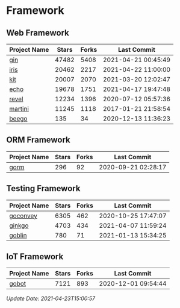 # Framework

## Web Framework
| Project Name | Stars | Forks | Last Commit |
| ------------ | ----- | ----- | ----------- |
| [gin](https://github.com/gin-gonic/gin) | 47482 | 5408 | 2021-04-21 00:45:49 |
| [iris](https://github.com/kataras/iris) | 20462 | 2217 | 2021-04-22 11:00:00 |
| [kit](https://github.com/go-kit/kit) | 20007 | 2070 | 2021-03-20 12:02:47 |
| [echo](https://github.com/labstack/echo) | 19678 | 1751 | 2021-04-17 19:47:48 |
| [revel](https://github.com/revel/revel) | 12234 | 1396 | 2020-07-12 05:57:36 |
| [martini](https://github.com/go-martini/martini) | 11245 | 1118 | 2017-01-21 21:58:54 |
| [beego](https://github.com/astaxie/beego) | 135 | 34 | 2020-12-13 11:36:23 |

## ORM Framework
| Project Name | Stars | Forks | Last Commit |
| ------------ | ----- | ----- | ----------- |
| [gorm](https://github.com/jinzhu/gorm) | 296 | 92 | 2020-09-21 02:28:17 |

## Testing Framework
| Project Name | Stars | Forks | Last Commit |
| ------------ | ----- | ----- | ----------- |
| [goconvey](https://github.com/smartystreets/goconvey) | 6305 | 462 | 2020-10-25 17:47:07 |
| [ginkgo](https://github.com/onsi/ginkgo) | 4703 | 434 | 2021-04-07 11:59:24 |
| [goblin](https://github.com/franela/goblin) | 780 | 71 | 2021-01-13 15:34:25 |

## IoT Framework
| Project Name | Stars | Forks | Last Commit |
| ------------ | ----- | ----- | ----------- |
| [gobot](https://github.com/hybridgroup/gobot) | 7121 | 893 | 2020-12-01 09:54:44 |

*Update Date: 2021-04-23T15:00:57*